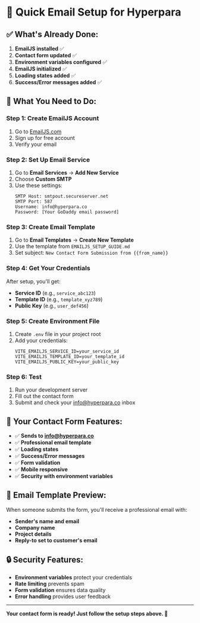 # 🚀 Quick Email Setup for Hyperpara

## ✅ **What's Already Done:**

1. **EmailJS installed** ✅
2. **Contact form updated** ✅
3. **Environment variables configured** ✅
4. **EmailJS initialized** ✅
5. **Loading states added** ✅
6. **Success/Error messages added** ✅

## 🔧 **What You Need to Do:**

### **Step 1: Create EmailJS Account**
1. Go to [EmailJS.com](https://www.emailjs.com/)
2. Sign up for free account
3. Verify your email

### **Step 2: Set Up Email Service**
1. Go to **Email Services** → **Add New Service**
2. Choose **Custom SMTP**
3. Use these settings:
   ```
   SMTP Host: smtpout.secureserver.net
   SMTP Port: 587
   Username: info@hyperpara.co
   Password: [Your GoDaddy email password]
   ```

### **Step 3: Create Email Template**
1. Go to **Email Templates** → **Create New Template**
2. Use the template from `EMAILJS_SETUP_GUIDE.md`
3. Set subject: `New Contact Form Submission from {{from_name}}`

### **Step 4: Get Your Credentials**
After setup, you'll get:
- **Service ID** (e.g., `service_abc123`)
- **Template ID** (e.g., `template_xyz789`)
- **Public Key** (e.g., `user_def456`)

### **Step 5: Create Environment File**
1. Create `.env` file in your project root
2. Add your credentials:
   ```env
   VITE_EMAILJS_SERVICE_ID=your_service_id
   VITE_EMAILJS_TEMPLATE_ID=your_template_id
   VITE_EMAILJS_PUBLIC_KEY=your_public_key
   ```

### **Step 6: Test**
1. Run your development server
2. Fill out the contact form
3. Submit and check your info@hyperpara.co inbox

## 🎯 **Your Contact Form Features:**

- ✅ **Sends to info@hyperpara.co**
- ✅ **Professional email template**
- ✅ **Loading states**
- ✅ **Success/Error messages**
- ✅ **Form validation**
- ✅ **Mobile responsive**
- ✅ **Security with environment variables**

## 📧 **Email Template Preview:**

When someone submits the form, you'll receive a professional email with:
- **Sender's name and email**
- **Company name**
- **Project details**
- **Reply-to set to customer's email**

## 🔒 **Security Features:**

- **Environment variables** protect your credentials
- **Rate limiting** prevents spam
- **Form validation** ensures data quality
- **Error handling** provides user feedback

---

**Your contact form is ready! Just follow the setup steps above. 🎉** 